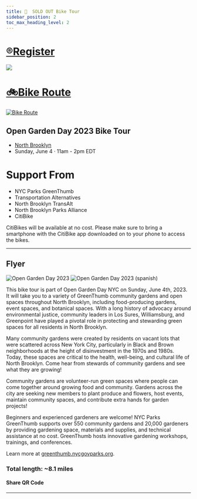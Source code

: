 ```yaml
---
title: 📅  SOLD OUT Bike Tour
sidebar_position: 2
toc_max_heading_level: 2
---
```


<a href="https://www.eventbrite.com/e/open-garden-nyc-tri-boro-gardens-bike-tour-tickets-622069816567">
  <h1>®️Register</h1>
  <img src="https://cdn.evbstatic.com/s3-build/453732-rc2022-04-28_16.04-43b83bd/django/images/logos/eb_orange_on_white_1200x630.png" />
</a>


# [🚲Bike Route](https://www.google.com/maps/dir/Smiling+Hogshead+Ranch,+25-30+Skillman+Ave,+Long+Island+City,+NY+11101/Pulaski+Bridge,+Pulaski+Bridge,+Long+Island+City,+NY/Olive+Street+Garden,+Olive+Street,+Brooklyn,+NY/303+Berry+Street,+Brooklyn,+NY/El+Jardin+del+Paraiso,+East+5th+Street,+New+York,+NY/703+E+9th+St,+New+York,+NY+10009/@40.7163941,-73.9840827,13z/data=!4m38!4m37!1m5!1m1!1s0x89c2592ebc4f5fef:0x9db3ca594a65ba1!2m2!1d-73.9430549!2d40.7431462!1m5!1m1!1s0x89c2593b6912afb3:0x3e8606ee3aa1c2c3!2m2!1d-73.9526384!2d40.7392014!1m5!1m1!1s0x89c2595461e72b5f:0xbf37e167ad4857b1!2m2!1d-73.9389995!2d40.7132751!1m5!1m1!1s0x89c25961dc8fa54b:0x774eed015ff4358f!2m2!1d-73.9635964!2d40.7132903!1m5!1m1!1s0x89c259790827d667:0xf56457ce78010882!2m2!1d-73.9792271!2d40.7222996!1m5!1m1!1s0x89c259774e72a1cf:0x89548cbb94d6d8c5!2m2!1d-73.9775851!2d40.7253761!3e1?authuser=1)
[![Bike Route](https://media2.giphy.com/media/QtvEouZBOE8nPn7yFx/giphy.gif?cid=6c09b9529wfor2ostoyw1re3m80eb3h5m0auynnu2clgvggw&rid=giphy.gif&ct=s)](https://www.google.com/maps/dir/40.7197407,-73.9527372/40.7262849,-73.957547/40.7311599,-73.9592878/Oak+St,+Brooklyn,+NY+11222/Domino+Park/203+S+2nd+St,+Brooklyn,+NY+11211/451+Bedford+Ave,+Brooklyn,+NY+11249/Sunshine+Community+Garden/Powers+Street+Garden/266+Skillman+Ave,+Brooklyn,+NY+11211/@40.7255454,-73.9563424,16.57z/data=!4m52!4m51!1m5!3m4!1m2!1d-73.9573578!2d40.7262791!3s0x89c259423a47ee6d:0x7392460bb6f67f3b!1m0!1m0!1m5!1m1!1s0x89c25941edb7a901:0xa156ad5775286ba8!2m2!1d-73.9572458!2d40.7277625!1m5!1m1!1s0x89c25941934bb85f:0x486aa5dc8e5c1416!2m2!1d-73.967851!2d40.7148803!1m5!1m1!1s0x89c2595ffe01a095:0xaa2f7d03ffd1b890!2m2!1d-73.959448!2d40.712489!1m5!1m1!1s0x89c25bdc1ef770cb:0x7e563a27a596cec0!2m2!1d-73.9640274!2d40.7077706!1m5!1m1!1s0x89c25bfc777738d3:0xbc266755fc2cce1d!2m2!1d-73.9440187!2d40.705274!1m5!1m1!1s0x89c25954449f5bf7:0xbd7f445ad60ec4ea!2m2!1d-73.939702!2d40.7126925!1m5!1m1!1s0x89c25953b8e70ba7:0x65d1415c732b5925!2m2!1d-73.940299!2d40.7162142!3e1)


## Open Garden Day 2023 Bike Tour

- [North Brooklyn](https://communityprofiles.planning.nyc.gov/brooklyn/1)
- Sunday, June 4 · 11am - 2pm EDT

# Support From

- NYC Parks GreenThumb
- Transportation Alternatives
- North Brooklyn TransAlt
- North Brooklyn Parks Alliance
- CitiBike

CitiBikes will be available at no cost.
Please make sure to bring a smartphone with the CitiBike app downloaded on to your phone to access the bikes.

---

## Flyer
![Open Garden Day 2023](https://github.com/nbkyn-parks-community/nbkyn-parks-community.github.io/assets/22154417/a60f7fb5-a592-4be3-a68d-dfbb1a1ba3a3)
![Open Garden Day 2023 (spanish)](https://github.com/nbkyn-parks-community/nbkyn-parks-community.github.io/assets/22154417/e2e6b2f1-cc54-494d-a726-582da53ef2a3)

This bike tour is part of Open Garden Day NYC on Sunday, June 4th, 2023.
It will take you to a variety of GreenThumb community gardens and open spaces throughout North Brooklyn, including food-producing gardens, event spaces, and botanical spaces. With a long history of advocacy around environmental justice, community leaders in Los Sures, Williamsburg, and
Greenpoint have played a pivotal role in protecting and stewarding green spaces for all residents in North Brooklyn.

Many community gardens were created by residents on vacant lots that were scattered across New York City, particularly in Black and Brown neighborhoods at the height of disinvestment in the 1970s and 1980s. Today, these spaces are critical to the health, well-being, and cultural life of North Brooklyn. Come hear from stewards of community gardens and see what they are growing!

Community gardens are volunteer-run green spaces where people can come together around growing food and community. Gardens across the city are seeking new members to plant produce and flowers, host events, maintain community spaces, and contribute extra hands for garden projects!

Beginners and experienced gardeners are welcome!
NYC Parks GreenThumb supports over 550 community gardens and 20,000 gardeners by providing gardening space, materials and supplies, and technical assistance at no cost. GreenThumb hosts innovative gardening workshops, trainings, and conferences.

Learn more at [greenthumb.nycgovparks.org](https://greenthumb.nycgovparks.org/).

### Total length: ~8.1 miles
#### Share QR Code
---
